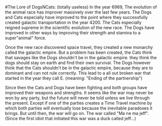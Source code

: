 #The Lore of DogsNCats: (totally useless) 
In the year 6969, The evolution of the animal race has improver massively over the last few years. The Dogs and Cats especially have improved to the point where they successfully created galactic transportation in the year 4200. The Cats especially reigned supreme in the scientific evolution of the new race. The Dogs have improved in other ways by improving their strength and stamina to a super"animal" force.

Once the new race discovered space travel, they created a new monarchy called the galactic empire. But a problem has been created, the Cats think that savages like the Dogs shouldn't be in the galactic empire. they think the dogs should stay on earth and find their own survival. The Dogs however think that the Cats shouldn't be in the galactic empire, because they are to dominant and can not rule correctly. This lead to a all out broken war that started in the year they call E. (meaning: "Ending of the partnership")

Since then the Cats and Dogs have been fighting and both groups have improved their weapons and strengths. It seems like the war may never be won by any party, but the future will never be told unless we live through the present. Except if one of the parties creates a Time Travel machine by which both parties will eventually lose because the inevitable paradoxes it brings. But until then, the war will go on. The war called "Ma ne ma jeff". (Since the first idiot that initiated this war was a duck called jeff...)

